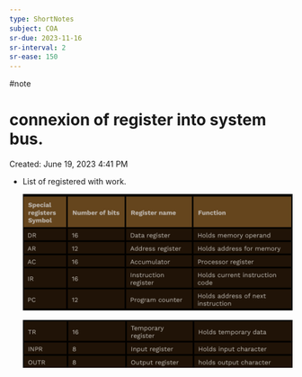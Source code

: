 ```yaml
---
type: ShortNotes
subject: COA
sr-due: 2023-11-16
sr-interval: 2
sr-ease: 150
---
```

#note
# connexion of register into system bus.

Created: June 19, 2023 4:41 PM

    
- List of registered with work.
    
    ![Untitled](Untitled%201%201.png)
    
    ![Untitled](Untitled%202%201.png)